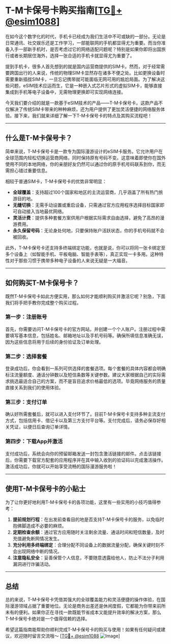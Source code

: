 # T-M卡保号卡购买指南[[TG💪+ @esim1088](https://t.me/s/esim1088)]

在如今这个数字化的时代，手机卡已经成为我们生活中不可或缺的一部分。无论是日常通讯、社交娱乐还是工作学习，一部能联网的手机都显得尤为重要。而当你准备入手一部新手机时，是否考虑过它的网络适配问题呢？特别是如果你即将出国旅行或者长期居住海外，选择一张合适的手机卡就显得尤为重要了。

提到手机卡，很多人首先想到的就是国内运营商提供的SIM卡。然而，对于经常需要跨国出行的人来说，传统的物理SIM卡显然存在诸多不便之处。比如更换设备时需要重新插拔SIM卡，一旦忘记携带就可能面临无网可用的尴尬局面。为了解决这些问题，eSIM技术应运而生，它是一种嵌入式芯片形式的虚拟SIM卡，能够直接集成到手机等电子设备中，无需物理更换即可实现网络连接。

今天我们要介绍的就是一款基于eSIM技术的产品——T-M卡保号卡。这款产品不仅解决了传统SIM卡带来的种种麻烦，还为用户提供了更加灵活便捷的网络服务体验。接下来，我们就来详细了解一下T-M卡保号卡的特点及其购买流程吧！

---

## 什么是T-M卡保号卡？

简单来说，T-M卡保号卡是一款专为国际漫游设计的eSIM卡服务。它允许用户在全球范围内轻松切换运营商网络，同时保持原有号码不变。这意味着即使你在国外使用不同的本地网络，你的亲朋好友仍然可以通过你的原手机号码联系到你，而无需担心错过重要信息。

相较于普通SIM卡，T-M卡保号卡的优势非常明显：

- **全球覆盖**：支持超过100个国家和地区的主流运营商，几乎涵盖了所有热门旅游目的地。
- **无缝切换**：无需手动设置或重启设备，只需通过官方应用程序选择目标国家即可自动接入当地最优网络。
- **灵活计费**：提供多种套餐方案供用户根据实际需求自由选择，避免了高昂的漫游费用。
- **永久保留号码**：无论身处何地，只要保持账户活跃状态，你的手机号码就不会被回收。

此外，T-M卡保号卡还支持多终端绑定功能，也就是说，你可以将同一张卡绑定至多个设备上（如智能手机、平板电脑、智能手表等），真正实现一卡多用。这种特性对于那些习惯于携带多种电子设备的人来说无疑是一大福音。

---

## 如何购买T-M卡保号卡？

既然T-M卡保号卡如此方便实用，那么如何才能顺利购买并激活它呢？别急，下面我们将手把手教你完成整个购买过程。

### 第一步：注册账号

首先，你需要访问T-M卡保号卡的官方网站，并创建一个个人账户。注册过程中需要填写基本信息，包括姓名、邮箱地址以及手机号码等。确保所填信息准确无误，因为这些信息将用于后续的身份验证及订单处理。

### 第二步：选择套餐

登录成功后，你会看到一系列可供选择的套餐选项。每个套餐的具体内容都会明确标注流量额度、通话分钟数以及短信条数等关键参数。建议大家根据自己的实际需求挑选最适合自己的方案，而不是盲目追求价格最低的选项。毕竟网络服务的质量直接关系到我们的使用体验。

### 第三步：支付订单

确认好所需套餐后，就可以进入支付环节了。目前T-M卡保号卡支持多种主流支付方式，包括信用卡、借记卡以及第三方支付平台等。支付完成后，请务必保存好相关凭证，以便日后查询订单详情。

### 第四步：下载App并激活

支付成功后，系统会向你的预留邮箱发送一封包含激活链接的邮件。点击该链接后，你需要下载官方配套的应用程序并在其中输入收到的验证码以完成激活操作。激活成功后，你就可以开始享受流畅的国际漫游服务啦！

---

## 使用T-M卡保号卡的小贴士

为了让你更好地利用T-M卡保号卡的各项功能，这里有一些实用的小技巧值得参考：

1. **提前规划行程**：在出发前查看目的地是否支持T-M卡保号卡的服务，以免临时抱佛脚造成不必要的麻烦。
2. **定期检查余额**：通过官方应用随时关注剩余流量、通话时间和短信数量，及时充值避免断网情况发生。
3. **充分利用多终端绑定**：合理分配不同设备上的数据流量分配，确保关键时刻不会出现网络中断的情况。
4. **注意隐私安全**：妥善保管个人信息，不要随意透露给他人，防止不法分子利用漏洞进行诈骗活动。

---

## 总结

总的来说，T-M卡保号卡凭借其强大的全球覆盖能力和灵活便捷的操作体验，在国际漫游领域占据了重要地位。无论是商务出差还是休闲度假，它都能为你带来前所未有的便利。如果你正在寻找一款既能节省成本又能提升效率的解决方案，那么T-M卡保号卡绝对是一个值得信赖的选择。

希望这篇指南能帮助你顺利完成T-M卡保号卡的购买与使用！如果有任何疑问或建议，欢迎随时留言交流哦～ [[TG💪+ @esim1088](https://t.me/s/esim1088) ![Image](https://i.postimg.cc/4NQfJmqS/Snipaste-2025-05-13-00-14-12.png)]